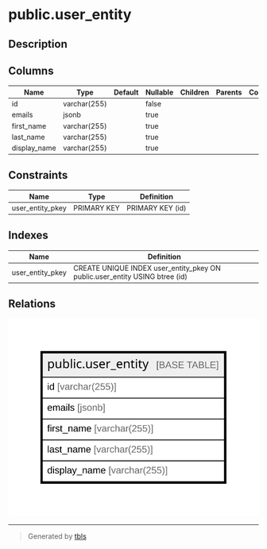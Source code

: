 # public.user_entity

## Description

## Columns

| Name         | Type         | Default | Nullable | Children | Parents | Comment |
| ------------ | ------------ | ------- | -------- | -------- | ------- | ------- |
| id           | varchar(255) |         | false    |          |         |         |
| emails       | jsonb        |         | true     |          |         |         |
| first_name   | varchar(255) |         | true     |          |         |         |
| last_name    | varchar(255) |         | true     |          |         |         |
| display_name | varchar(255) |         | true     |          |         |         |

## Constraints

| Name             | Type        | Definition       |
| ---------------- | ----------- | ---------------- |
| user_entity_pkey | PRIMARY KEY | PRIMARY KEY (id) |

## Indexes

| Name             | Definition                                                                  |
| ---------------- | --------------------------------------------------------------------------- |
| user_entity_pkey | CREATE UNIQUE INDEX user_entity_pkey ON public.user_entity USING btree (id) |

## Relations

![er](public.user_entity.svg)

---

> Generated by [tbls](https://github.com/k1LoW/tbls)
